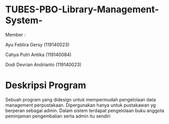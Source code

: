 # TUBES-PBO-Library-Management-System-

Member :

Ayu Feblira Gersy       (119140023)

Cahya Putri Antika      (119140084)

Dodi Devrian Andrianto  (119140023)

# Deskripsi Program
Sebuah program yang didesign untuk mempermudah pengelolaan data management perpustakaan. Dipergunakan hanya untuk pustakawan yg berperan sebagai admin.
Dalam sistem terdapat pengelolaan buku anggota peminjaman pengembalian serta admin itu sendiri
